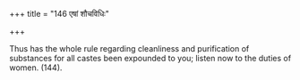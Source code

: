 +++
title = "146 एषां शौचविधिः"

+++

Thus has the whole rule regarding cleanliness and purification of substances for all castes been expounded to you; listen now to the duties of women. (144).